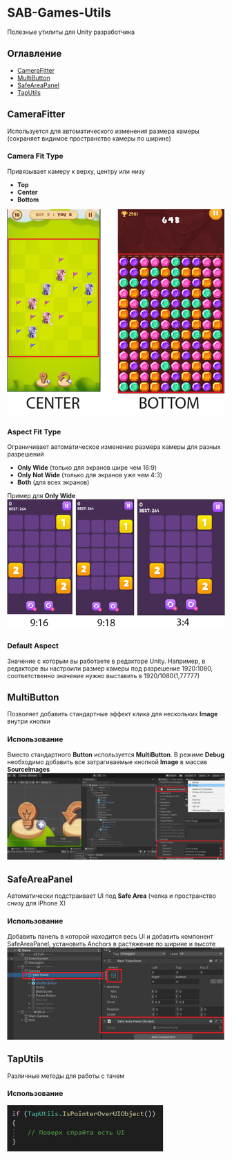 # SAB-Games-Utils
Полезные утилиты для Unity разработчика
## Оглавление
- [CameraFitter](#CameraFitter)
- [MultiButton](#MultiButton)
- [SafeAreaPanel](#SafeAreaPanel)
- [TapUtils](#TapUtils)
## CameraFitter
Используется для автоматического изменения размера камеры (сохраняет видимое пространство камеры по ширине)

### Camera Fit Type
Привязывает камеру к верху, центру или низу
- **Top**
- **Center**
- **Bottom**

![Alt text](Images/camera-fitter-4.png)
### Aspect Fit Type
Ограничивает автоматическое изменение размера камеры для разных разрешений
- **Only Wide** (только для экранов шире чем 16:9)
- **Only Not Wide** (только для экранов уже чем 4:3)
- **Both** (для всех экранов)

Пример для **Only Wide**
![Alt text](Images/camera-fitter-3.png "Only Wide")

### Default Aspect
Значение с которым вы работаете в редакторе Unity. Например, в редакторе вы настроили размер камеры под разрешение 1920:1080, соответственно значение нужно выставить в 1920/1080(1,77777)
## MultiButton
Позволяет добавить стандартные эффект клика для нескольких **Image** внутри кнопки
### Использование
Вместо стандартного **Button** используется **MultiButton**. В режиме **Debug** необходимо добавить все затрагиваемые кнопкой **Image** в массив **SourceImages** 
![Alt text](Images/multi-button.png)

## SafeAreaPanel
Автоматически подстраивает UI под **Safe Area** (челка и пространство снизу для iPhone X)
### Использование
Добавить панель в которой находится весь UI и добавить компонент SafeAreaPanel, установить Anchors в растяжение по ширине и высоте
![Alt text](Images/safe-area.png)

## TapUtils
Различные методы для работы с тачем
### Использование
![Alt text](Images/tap-utils-1.png)
